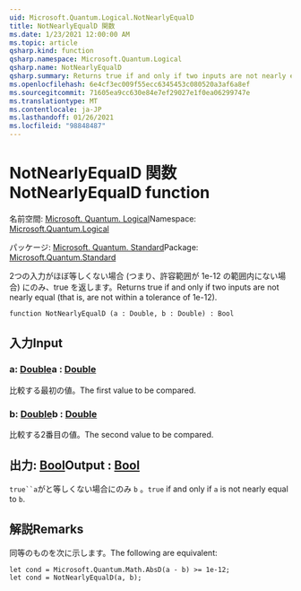 ```yaml
---
uid: Microsoft.Quantum.Logical.NotNearlyEqualD
title: NotNearlyEqualD 関数
ms.date: 1/23/2021 12:00:00 AM
ms.topic: article
qsharp.kind: function
qsharp.namespace: Microsoft.Quantum.Logical
qsharp.name: NotNearlyEqualD
qsharp.summary: Returns true if and only if two inputs are not nearly equal (that is, are not within a tolerance of 1e-12).
ms.openlocfilehash: 6e4cf3ec009f55ecc6345453c080520a3af6a8ef
ms.sourcegitcommit: 71605ea9cc630e84e7ef29027e1f0ea06299747e
ms.translationtype: MT
ms.contentlocale: ja-JP
ms.lasthandoff: 01/26/2021
ms.locfileid: "98848487"
---
```

# <a name="notnearlyequald-function"></a><span data-ttu-id="783fa-102">NotNearlyEqualD 関数</span><span class="sxs-lookup"><span data-stu-id="783fa-102">NotNearlyEqualD function</span></span>

<span data-ttu-id="783fa-103">名前空間: [Microsoft. Quantum. Logical](xref:Microsoft.Quantum.Logical)</span><span class="sxs-lookup"><span data-stu-id="783fa-103">Namespace: [Microsoft.Quantum.Logical](xref:Microsoft.Quantum.Logical)</span></span>

<span data-ttu-id="783fa-104">パッケージ: [Microsoft. Quantum. Standard](https://nuget.org/packages/Microsoft.Quantum.Standard)</span><span class="sxs-lookup"><span data-stu-id="783fa-104">Package: [Microsoft.Quantum.Standard](https://nuget.org/packages/Microsoft.Quantum.Standard)</span></span>


<span data-ttu-id="783fa-105">2つの入力がほぼ等しくない場合 (つまり、許容範囲が 1e-12 の範囲内にない場合) にのみ、true を返します。</span><span class="sxs-lookup"><span data-stu-id="783fa-105">Returns true if and only if two inputs are not nearly equal (that is, are not within a tolerance of 1e-12).</span></span>

```qsharp
function NotNearlyEqualD (a : Double, b : Double) : Bool
```


## <a name="input"></a><span data-ttu-id="783fa-106">入力</span><span class="sxs-lookup"><span data-stu-id="783fa-106">Input</span></span>

### <a name="a--double"></a><span data-ttu-id="783fa-107">a: [Double](xref:microsoft.quantum.lang-ref.double)</span><span class="sxs-lookup"><span data-stu-id="783fa-107">a : [Double](xref:microsoft.quantum.lang-ref.double)</span></span>

<span data-ttu-id="783fa-108">比較する最初の値。</span><span class="sxs-lookup"><span data-stu-id="783fa-108">The first value to be compared.</span></span>


### <a name="b--double"></a><span data-ttu-id="783fa-109">b: [Double](xref:microsoft.quantum.lang-ref.double)</span><span class="sxs-lookup"><span data-stu-id="783fa-109">b : [Double](xref:microsoft.quantum.lang-ref.double)</span></span>

<span data-ttu-id="783fa-110">比較する2番目の値。</span><span class="sxs-lookup"><span data-stu-id="783fa-110">The second value to be compared.</span></span>



## <a name="output--bool"></a><span data-ttu-id="783fa-111">出力: [Bool](xref:microsoft.quantum.lang-ref.bool)</span><span class="sxs-lookup"><span data-stu-id="783fa-111">Output : [Bool](xref:microsoft.quantum.lang-ref.bool)</span></span>

<span data-ttu-id="783fa-112">`true``a`がと等しくない場合にのみ `b` 。</span><span class="sxs-lookup"><span data-stu-id="783fa-112">`true` if and only if `a` is not nearly equal to `b`.</span></span>

## <a name="remarks"></a><span data-ttu-id="783fa-113">解説</span><span class="sxs-lookup"><span data-stu-id="783fa-113">Remarks</span></span>

<span data-ttu-id="783fa-114">同等のものを次に示します。</span><span class="sxs-lookup"><span data-stu-id="783fa-114">The following are equivalent:</span></span>

```qsharp
let cond = Microsoft.Quantum.Math.AbsD(a - b) >= 1e-12;
let cond = NotNearlyEqualD(a, b);
```